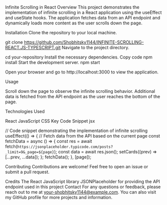 Infinite Scrolling in React
Overview
This project demonstrates the implementation of infinite scrolling in a React application using the useEffect and useState hooks. 
The application fetches data from an API endpoint and dynamically loads more content as the user scrolls down the page.

Installation
Clone the repository to your local machine.

git clone https://github.com/Shobhitsky1144/INFINITE-SCROLLING-REACT.JS-TYPESCRIPT.git
Navigate to the project directory.

cd your-repository
Install the necessary dependencies.
Copy code
npm install
Start the development server.
npm start

Open your browser and go to http://localhost:3000 to view the application.

Usage

Scroll down the page to observe the infinite scrolling behavior.
Additional data is fetched from the API endpoint as the user reaches the bottom of the page.

Technologies Used

React
JavaScript
CSS
Key Code Snippet
jsx


// Code snippet demonstrating the implementation of infinite scrolling
useEffect(() => {
  // Fetch data from the API based on the current page
  const fetchData = async () => {
    const res = await fetch(`https://jsonplaceholder.typicode.com/posts?_limit=9&_page=${page}`);
    const data = await res.json();
    setCards((prev) => [...prev, ...data]);
  };
  fetchData();
}, [page]);


Contributing
Contributions are welcome! Feel free to open an issue or submit a pull request.

Credits
The React JavaScript library
JSONPlaceholder for providing the API endpoint used in this project
Contact
For any questions or feedback, please reach out to me at your-shobhitsky1144@example.com. You can also visit my GitHub profile for more projects and information.
